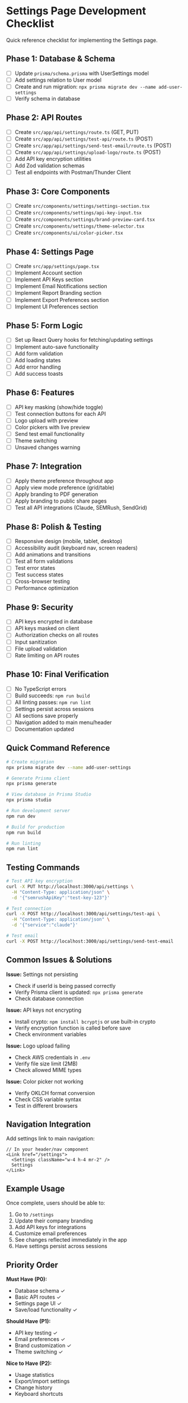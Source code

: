 # Settings Page Development Checklist

Quick reference checklist for implementing the Settings page.

## Phase 1: Database & Schema
- [ ] Update `prisma/schema.prisma` with UserSettings model
- [ ] Add settings relation to User model
- [ ] Create and run migration: `npx prisma migrate dev --name add-user-settings`
- [ ] Verify schema in database

## Phase 2: API Routes
- [ ] Create `src/app/api/settings/route.ts` (GET, PUT)
- [ ] Create `src/app/api/settings/test-api/route.ts` (POST)
- [ ] Create `src/app/api/settings/send-test-email/route.ts` (POST)
- [ ] Create `src/app/api/settings/upload-logo/route.ts` (POST)
- [ ] Add API key encryption utilities
- [ ] Add Zod validation schemas
- [ ] Test all endpoints with Postman/Thunder Client

## Phase 3: Core Components
- [ ] Create `src/components/settings/settings-section.tsx`
- [ ] Create `src/components/settings/api-key-input.tsx`
- [ ] Create `src/components/settings/brand-preview-card.tsx`
- [ ] Create `src/components/settings/theme-selector.tsx`
- [ ] Create `src/components/ui/color-picker.tsx`

## Phase 4: Settings Page
- [ ] Create `src/app/settings/page.tsx`
- [ ] Implement Account section
- [ ] Implement API Keys section
- [ ] Implement Email Notifications section
- [ ] Implement Report Branding section
- [ ] Implement Export Preferences section
- [ ] Implement UI Preferences section

## Phase 5: Form Logic
- [ ] Set up React Query hooks for fetching/updating settings
- [ ] Implement auto-save functionality
- [ ] Add form validation
- [ ] Add loading states
- [ ] Add error handling
- [ ] Add success toasts

## Phase 6: Features
- [ ] API key masking (show/hide toggle)
- [ ] Test connection buttons for each API
- [ ] Logo upload with preview
- [ ] Color pickers with live preview
- [ ] Send test email functionality
- [ ] Theme switching
- [ ] Unsaved changes warning

## Phase 7: Integration
- [ ] Apply theme preference throughout app
- [ ] Apply view mode preference (grid/table)
- [ ] Apply branding to PDF generation
- [ ] Apply branding to public share pages
- [ ] Test all API integrations (Claude, SEMRush, SendGrid)

## Phase 8: Polish & Testing
- [ ] Responsive design (mobile, tablet, desktop)
- [ ] Accessibility audit (keyboard nav, screen readers)
- [ ] Add animations and transitions
- [ ] Test all form validations
- [ ] Test error states
- [ ] Test success states
- [ ] Cross-browser testing
- [ ] Performance optimization

## Phase 9: Security
- [ ] API keys encrypted in database
- [ ] API keys masked on client
- [ ] Authorization checks on all routes
- [ ] Input sanitization
- [ ] File upload validation
- [ ] Rate limiting on API routes

## Phase 10: Final Verification
- [ ] No TypeScript errors
- [ ] Build succeeds: `npm run build`
- [ ] All linting passes: `npm run lint`
- [ ] Settings persist across sessions
- [ ] All sections save properly
- [ ] Navigation added to main menu/header
- [ ] Documentation updated

## Quick Command Reference

```bash
# Create migration
npx prisma migrate dev --name add-user-settings

# Generate Prisma client
npx prisma generate

# View database in Prisma Studio
npx prisma studio

# Run development server
npm run dev

# Build for production
npm run build

# Run linting
npm run lint
```

## Testing Commands

```bash
# Test API key encryption
curl -X PUT http://localhost:3000/api/settings \
  -H "Content-Type: application/json" \
  -d '{"semrushApiKey":"test-key-123"}'

# Test connection
curl -X POST http://localhost:3000/api/settings/test-api \
  -H "Content-Type: application/json" \
  -d '{"service":"claude"}'

# Test email
curl -X POST http://localhost:3000/api/settings/send-test-email
```

## Common Issues & Solutions

**Issue:** Settings not persisting
- Check if userId is being passed correctly
- Verify Prisma client is updated: `npx prisma generate`
- Check database connection

**Issue:** API keys not encrypting
- Install crypto: `npm install bcryptjs` or use built-in crypto
- Verify encryption function is called before save
- Check environment variables

**Issue:** Logo upload failing
- Check AWS credentials in `.env`
- Verify file size limit (2MB)
- Check allowed MIME types

**Issue:** Color picker not working
- Verify OKLCH format conversion
- Check CSS variable syntax
- Test in different browsers

## Navigation Integration

Add settings link to main navigation:
```tsx
// In your header/nav component
<Link href="/settings">
  <Settings className="w-4 h-4 mr-2" />
  Settings
</Link>
```

## Example Usage

Once complete, users should be able to:
1. Go to `/settings`
2. Update their company branding
3. Add API keys for integrations
4. Customize email preferences
5. See changes reflected immediately in the app
6. Have settings persist across sessions

## Priority Order

**Must Have (P0):**
- Database schema ✓
- Basic API routes ✓
- Settings page UI ✓
- Save/load functionality ✓

**Should Have (P1):**
- API key testing ✓
- Email preferences ✓
- Brand customization ✓
- Theme switching ✓

**Nice to Have (P2):**
- Usage statistics
- Export/import settings
- Change history
- Keyboard shortcuts
